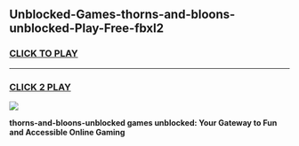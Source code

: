 
## Unblocked-Games-thorns-and-bloons-unblocked-Play-Free-fbxl2
<h3>
<a href="https://premium76.site?title=thorns-and-bloons-unblocked&ref=10A">CLICK TO PLAY</a></h3>
<hr>

<h3>
<a href="https://premium76.site?title=thorns-and-bloons-unblocked&ref=10A">CLICK 2 PLAY</a>
  
</h3>

<a href="https://premium76.site?title=thorns-and-bloons-unblocked&ref=10A"><img src="https://clearcache.store/games.png"></a>


**thorns-and-bloons-unblocked games unblocked: Your Gateway to Fun and Accessible Online Gaming**

